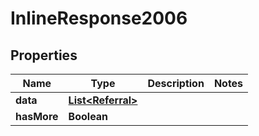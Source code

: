 
# InlineResponse2006

## Properties
Name | Type | Description | Notes
------------ | ------------- | ------------- | -------------
**data** | [**List&lt;Referral&gt;**](Referral.md) |  | 
**hasMore** | **Boolean** |  | 



